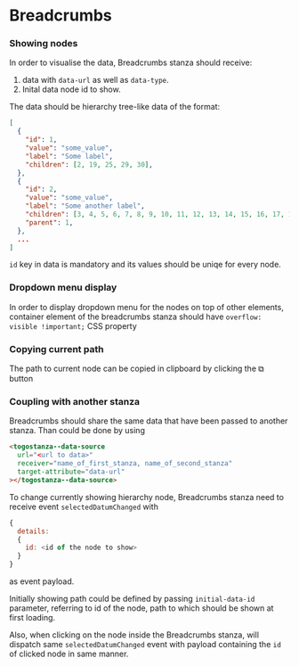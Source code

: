 # Breadcrumbs

### Showing nodes

In order to visualise the data, Breadcrumbs stanza should receive:

1. data with `data-url` as well as `data-type`.
2. Inital data node id to show.

The data should be hierarchy tree-like data of the format:

```json
[
  {
    "id": 1,
    "value": "some_value",
    "label": "Some label",
    "children": [2, 19, 25, 29, 30],
  },
  {
    "id": 2,
    "value": "some_value",
    "label": "Some another label",
    "children": [3, 4, 5, 6, 7, 8, 9, 10, 11, 12, 13, 14, 15, 16, 17, 18],
    "parent": 1,
  },
  ...
]
```

`id` key in data is mandatory and its values should be uniqe for every node.

### Dropdown menu display

In order to display dropdown menu for the nodes on top of other elements, container element of the breadcrumbs stanza should have `overflow: visible !important;` CSS property

### Copying current path

The path to current node can be copied in clipboard by clicking the ⧉ button

### Coupling with another stanza

Breadcrumbs should share the same data that have been passed to another stanza.
Than could be done by using

```html
<togostanza--data-source
  url="<url to data>"
  receiver="name_of_first_stanza, name_of_second_stanza"
  target-attribute="data-url"
></togostanza--data-source>
```

To change currently showing hierarchy node, Breadcrumbs stanza need to receive event `selectedDatumChanged` with

```javascript
{
  details:
  {
    id: <id of the node to show>
  }
}
```

as event payload.

Initially showing path could be defined by passing `initial-data-id` parameter, referring to id of the node, path to which should be shown at first loading.

Also, when clicking on the node inside the Breadcrumbs stanza, will dispatch same `selectedDatumChanged` event with payload containing the `id` of clicked node in same manner.
